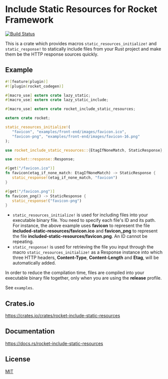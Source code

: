 Include Static Resources for Rocket Framework
====================

[![Build Status](https://travis-ci.org/magiclen/rocket-include-static-resources.svg?branch=master)](https://travis-ci.org/magiclen/rocket-include-static-resources)

This is a crate which provides macros `static_resources_initialize!` and `static_response!` to statically include files from your Rust project and make them be the HTTP response sources quickly.

## Example

```rust
#![feature(plugin)]
#![plugin(rocket_codegen)]

#[macro_use] extern crate lazy_static;
#[macro_use] extern crate lazy_static_include;

#[macro_use] extern crate rocket_include_static_resources;

extern crate rocket;

static_resources_initialize!(
   "favicon", "examples/front-end/images/favicon.ico",
   "favicon-png", "examples/front-end/images/favicon-16.png"
);

use rocket_include_static_resources::{EtagIfNoneMatch, StaticResponse};

use rocket::response::Response;

#[get("/favicon.ico")]
fn favicon(etag_if_none_match: EtagIfNoneMatch) -> StaticResponse {
   static_response!(etag_if_none_match, "favicon")
}

#[get("/favicon.png")]
fn favicon_png() -> StaticResponse {
   static_response!("favicon-png")
}
```

* `static_resources_initialize!` is used for including files into your executable binary file. You need to specify each file's ID and its path. For instance, the above example uses **favicon** to represent the file **included-static-resources/favicon.ico** and **favicon_png** to represent the file **included-static-resources/favicon.png**. An ID cannot be repeating.
* `static_response!` is used for retrieving the file you input through the macro `static_resources_initialize!` as a Response instance into which three HTTP headers, **Content-Type**, **Content-Length** and **Etag**, will be automatically added.

In order to reduce the compilation time, files are compiled into your executable binary file together, only when you are using the **release** profile.

See `examples`.

## Crates.io

https://crates.io/crates/rocket-include-static-resources

## Documentation

https://docs.rs/rocket-include-static-resources

## License

[MIT](LICENSE)
